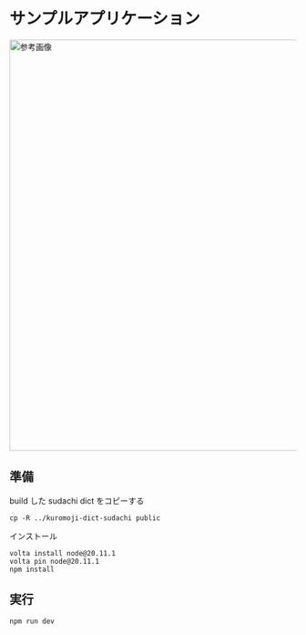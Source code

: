 # サンプルアプリケーション

<img width="721" alt="参考画像" src="https://github.com/user-attachments/assets/996c3e3e-269f-487a-a9e5-151599f2350b">

## 準備

build した sudachi dict をコピーする

```
cp -R ../kuromoji-dict-sudachi public
```

インストール

```
volta install node@20.11.1
volta pin node@20.11.1
npm install
```

## 実行

```
npm run dev
```
